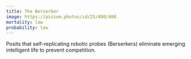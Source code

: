 ```yaml
---
title: The Berserker
image: https://picsum.photos/id/25/400/400
mortality: low
probability: low
---
```


Posits that self-replicating robotic probes (Berserkers) eliminate emerging intelligent life to prevent competition.

